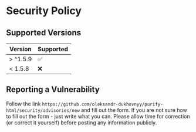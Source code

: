 # Security Policy

## Supported Versions

| Version  | Supported          |
| -------- | ------------------ |
| > ^1.5.9 | :white_check_mark: |
| < 1.5.8  | :x:                |

## Reporting a Vulnerability

Follow the link `https://github.com/oleksandr-dukhovnyy/purify-html/security/advisories/new` and fill out the form. If you are not sure how to fill out the form - just write what you can. Please allow time for correction (or correct it yourself) before posting any information publicly.
